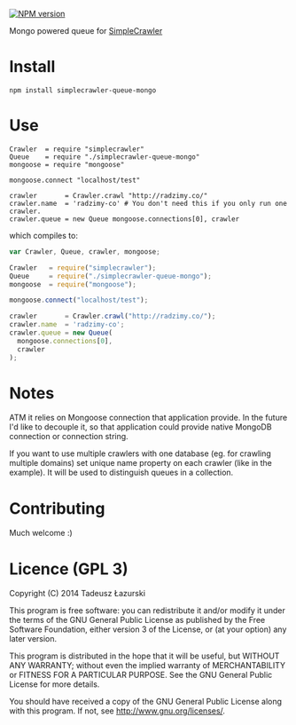 [![NPM version](https://badge.fury.io/js/simplecrawler-queue-mongo.svg)](https://www.npmjs.org/package/simplecrawler-queue-mongo)

Mongo powered queue for [SimpleCrawler](https://github.com/cgiffard/node-simplecrawler/)

# Install

```shell
npm install simplecrawler-queue-mongo
```

# Use

```coffee-script
Crawler  = require "simplecrawler"
Queue    = require "./simplecrawler-queue-mongo"
mongoose = require "mongoose"

mongoose.connect "localhost/test"

crawler       = Crawler.crawl "http://radzimy.co/"
crawler.name  = 'radzimy-co' # You don't need this if you only run one crawler.
crawler.queue = new Queue mongoose.connections[0], crawler
```
which compiles to:

```javascript
var Crawler, Queue, crawler, mongoose;

Crawler   = require("simplecrawler");
Queue     = require("./simplecrawler-queue-mongo");
mongoose  = require("mongoose");

mongoose.connect("localhost/test");

crawler       = Crawler.crawl("http://radzimy.co/");
crawler.name  = 'radzimy-co';
crawler.queue = new Queue(
  mongoose.connections[0],
  crawler
);

```

# Notes

ATM it relies on Mongoose connection that application provide. In the future I'd like to decouple it, so that application could provide native MongoDB connection or connection string.

If you want to use multiple crawlers with one database (eg. for crawling multiple domains) set unique name property on each crawler (like in the example). It will be used to distinguish queues in a collection.

# Contributing

Much welcome :)

# Licence (GPL 3)

Copyright (C) 2014  Tadeusz Łazurski

This program is free software: you can redistribute it and/or modify it under the terms of the GNU General Public License as published by the Free Software Foundation, either version 3 of the License, or (at your option) any later version.

This program is distributed in the hope that it will be useful, but WITHOUT ANY WARRANTY; without even the implied warranty of MERCHANTABILITY or FITNESS FOR A PARTICULAR PURPOSE.  See the GNU General Public License for more details.

You should have received a copy of the GNU General Public License along with this program.  If not, see <http://www.gnu.org/licenses/>.
